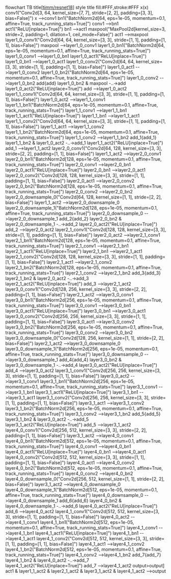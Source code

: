 flowchart TB
	title[<u>timm/resnet18</u>]
style title fill:#FFF,stroke:#FFF
	x(x)
	conv1("Conv2d[3, 64, kernel_size=[7, 7], stride=[2, 2], padding=[3, 3], bias=False]")
	x -->conv1 
	bn1("BatchNorm2d[64, eps=1e-05, momentum=0.1, affine=True, track_running_stats=True]")
	conv1 -->bn1 
	act1("ReLU[inplace=True]")
	bn1 -->act1 
	maxpool("MaxPool2d[kernel_size=3, stride=2, padding=1, dilation=1, ceil_mode=False]")
	act1 -->maxpool 
	layer1_0_conv1("Conv2d[64, 64, kernel_size=[3, 3], stride=[1, 1], padding=[1, 1], bias=False]")
	maxpool -->layer1_0_conv1 
	layer1_0_bn1("BatchNorm2d[64, eps=1e-05, momentum=0.1, affine=True, track_running_stats=True]")
	layer1_0_conv1 -->layer1_0_bn1 
	layer1_0_act1("ReLU[inplace=True]")
	layer1_0_bn1 -->layer1_0_act1 
	layer1_0_conv2("Conv2d[64, 64, kernel_size=[3, 3], stride=[1, 1], padding=[1, 1], bias=False]")
	layer1_0_act1 -->layer1_0_conv2 
	layer1_0_bn2("BatchNorm2d[64, eps=1e-05, momentum=0.1, affine=True, track_running_stats=True]")
	layer1_0_conv2 -->layer1_0_bn2 
	add{add}
	layer1_0_bn2  & maxpool -..->add 
	layer1_0_act2("ReLU[inplace=True]")
	add -->layer1_0_act2 
	layer1_1_conv1("Conv2d[64, 64, kernel_size=[3, 3], stride=[1, 1], padding=[1, 1], bias=False]")
	layer1_0_act2 -->layer1_1_conv1 
	layer1_1_bn1("BatchNorm2d[64, eps=1e-05, momentum=0.1, affine=True, track_running_stats=True]")
	layer1_1_conv1 -->layer1_1_bn1 
	layer1_1_act1("ReLU[inplace=True]")
	layer1_1_bn1 -->layer1_1_act1 
	layer1_1_conv2("Conv2d[64, 64, kernel_size=[3, 3], stride=[1, 1], padding=[1, 1], bias=False]")
	layer1_1_act1 -->layer1_1_conv2 
	layer1_1_bn2("BatchNorm2d[64, eps=1e-05, momentum=0.1, affine=True, track_running_stats=True]")
	layer1_1_conv2 -->layer1_1_bn2 
	add_1{add_1}
	layer1_1_bn2  & layer1_0_act2 -..->add_1 
	layer1_1_act2("ReLU[inplace=True]")
	add_1 -->layer1_1_act2 
	layer2_0_conv1("Conv2d[64, 128, kernel_size=[3, 3], stride=[2, 2], padding=[1, 1], bias=False]")
	layer1_1_act2 -->layer2_0_conv1 
	layer2_0_bn1("BatchNorm2d[128, eps=1e-05, momentum=0.1, affine=True, track_running_stats=True]")
	layer2_0_conv1 -->layer2_0_bn1 
	layer2_0_act1("ReLU[inplace=True]")
	layer2_0_bn1 -->layer2_0_act1 
	layer2_0_conv2("Conv2d[128, 128, kernel_size=[3, 3], stride=[1, 1], padding=[1, 1], bias=False]")
	layer2_0_act1 -->layer2_0_conv2 
	layer2_0_bn2("BatchNorm2d[128, eps=1e-05, momentum=0.1, affine=True, track_running_stats=True]")
	layer2_0_conv2 -->layer2_0_bn2 
	layer2_0_downsample_0("Conv2d[64, 128, kernel_size=[1, 1], stride=[2, 2], bias=False]")
	layer1_1_act2 -->layer2_0_downsample_0 
	layer2_0_downsample_1("BatchNorm2d[128, eps=1e-05, momentum=0.1, affine=True, track_running_stats=True]")
	layer2_0_downsample_0 -->layer2_0_downsample_1 
	add_2{add_2}
	layer2_0_bn2  & layer2_0_downsample_1 -..->add_2 
	layer2_0_act2("ReLU[inplace=True]")
	add_2 -->layer2_0_act2 
	layer2_1_conv1("Conv2d[128, 128, kernel_size=[3, 3], stride=[1, 1], padding=[1, 1], bias=False]")
	layer2_0_act2 -->layer2_1_conv1 
	layer2_1_bn1("BatchNorm2d[128, eps=1e-05, momentum=0.1, affine=True, track_running_stats=True]")
	layer2_1_conv1 -->layer2_1_bn1 
	layer2_1_act1("ReLU[inplace=True]")
	layer2_1_bn1 -->layer2_1_act1 
	layer2_1_conv2("Conv2d[128, 128, kernel_size=[3, 3], stride=[1, 1], padding=[1, 1], bias=False]")
	layer2_1_act1 -->layer2_1_conv2 
	layer2_1_bn2("BatchNorm2d[128, eps=1e-05, momentum=0.1, affine=True, track_running_stats=True]")
	layer2_1_conv2 -->layer2_1_bn2 
	add_3{add_3}
	layer2_1_bn2  & layer2_0_act2 -..->add_3 
	layer2_1_act2("ReLU[inplace=True]")
	add_3 -->layer2_1_act2 
	layer3_0_conv1("Conv2d[128, 256, kernel_size=[3, 3], stride=[2, 2], padding=[1, 1], bias=False]")
	layer2_1_act2 -->layer3_0_conv1 
	layer3_0_bn1("BatchNorm2d[256, eps=1e-05, momentum=0.1, affine=True, track_running_stats=True]")
	layer3_0_conv1 -->layer3_0_bn1 
	layer3_0_act1("ReLU[inplace=True]")
	layer3_0_bn1 -->layer3_0_act1 
	layer3_0_conv2("Conv2d[256, 256, kernel_size=[3, 3], stride=[1, 1], padding=[1, 1], bias=False]")
	layer3_0_act1 -->layer3_0_conv2 
	layer3_0_bn2("BatchNorm2d[256, eps=1e-05, momentum=0.1, affine=True, track_running_stats=True]")
	layer3_0_conv2 -->layer3_0_bn2 
	layer3_0_downsample_0("Conv2d[128, 256, kernel_size=[1, 1], stride=[2, 2], bias=False]")
	layer2_1_act2 -->layer3_0_downsample_0 
	layer3_0_downsample_1("BatchNorm2d[256, eps=1e-05, momentum=0.1, affine=True, track_running_stats=True]")
	layer3_0_downsample_0 -->layer3_0_downsample_1 
	add_4{add_4}
	layer3_0_bn2  & layer3_0_downsample_1 -..->add_4 
	layer3_0_act2("ReLU[inplace=True]")
	add_4 -->layer3_0_act2 
	layer3_1_conv1("Conv2d[256, 256, kernel_size=[3, 3], stride=[1, 1], padding=[1, 1], bias=False]")
	layer3_0_act2 -->layer3_1_conv1 
	layer3_1_bn1("BatchNorm2d[256, eps=1e-05, momentum=0.1, affine=True, track_running_stats=True]")
	layer3_1_conv1 -->layer3_1_bn1 
	layer3_1_act1("ReLU[inplace=True]")
	layer3_1_bn1 -->layer3_1_act1 
	layer3_1_conv2("Conv2d[256, 256, kernel_size=[3, 3], stride=[1, 1], padding=[1, 1], bias=False]")
	layer3_1_act1 -->layer3_1_conv2 
	layer3_1_bn2("BatchNorm2d[256, eps=1e-05, momentum=0.1, affine=True, track_running_stats=True]")
	layer3_1_conv2 -->layer3_1_bn2 
	add_5{add_5}
	layer3_1_bn2  & layer3_0_act2 -..->add_5 
	layer3_1_act2("ReLU[inplace=True]")
	add_5 -->layer3_1_act2 
	layer4_0_conv1("Conv2d[256, 512, kernel_size=[3, 3], stride=[2, 2], padding=[1, 1], bias=False]")
	layer3_1_act2 -->layer4_0_conv1 
	layer4_0_bn1("BatchNorm2d[512, eps=1e-05, momentum=0.1, affine=True, track_running_stats=True]")
	layer4_0_conv1 -->layer4_0_bn1 
	layer4_0_act1("ReLU[inplace=True]")
	layer4_0_bn1 -->layer4_0_act1 
	layer4_0_conv2("Conv2d[512, 512, kernel_size=[3, 3], stride=[1, 1], padding=[1, 1], bias=False]")
	layer4_0_act1 -->layer4_0_conv2 
	layer4_0_bn2("BatchNorm2d[512, eps=1e-05, momentum=0.1, affine=True, track_running_stats=True]")
	layer4_0_conv2 -->layer4_0_bn2 
	layer4_0_downsample_0("Conv2d[256, 512, kernel_size=[1, 1], stride=[2, 2], bias=False]")
	layer3_1_act2 -->layer4_0_downsample_0 
	layer4_0_downsample_1("BatchNorm2d[512, eps=1e-05, momentum=0.1, affine=True, track_running_stats=True]")
	layer4_0_downsample_0 -->layer4_0_downsample_1 
	add_6{add_6}
	layer4_0_bn2  & layer4_0_downsample_1 -..->add_6 
	layer4_0_act2("ReLU[inplace=True]")
	add_6 -->layer4_0_act2 
	layer4_1_conv1("Conv2d[512, 512, kernel_size=[3, 3], stride=[1, 1], padding=[1, 1], bias=False]")
	layer4_0_act2 -->layer4_1_conv1 
	layer4_1_bn1("BatchNorm2d[512, eps=1e-05, momentum=0.1, affine=True, track_running_stats=True]")
	layer4_1_conv1 -->layer4_1_bn1 
	layer4_1_act1("ReLU[inplace=True]")
	layer4_1_bn1 -->layer4_1_act1 
	layer4_1_conv2("Conv2d[512, 512, kernel_size=[3, 3], stride=[1, 1], padding=[1, 1], bias=False]")
	layer4_1_act1 -->layer4_1_conv2 
	layer4_1_bn2("BatchNorm2d[512, eps=1e-05, momentum=0.1, affine=True, track_running_stats=True]")
	layer4_1_conv2 -->layer4_1_bn2 
	add_7{add_7}
	layer4_1_bn2  & layer4_0_act2 -..->add_7 
	layer4_1_act2("ReLU[inplace=True]")
	add_7 -->layer4_1_act2 
	output>output]
	act1  & layer1_1_act2  & layer2_1_act2  & layer3_1_act2  & layer4_1_act2 -->output 
